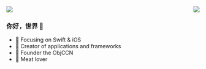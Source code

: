 
<img  src="https://github-readme-stats.vercel.app/api/top-langs/?username=Lazy-Xiao&hide=javascript&layout=compact&hide_border=true&hide_rank=true" />
<img align="right" src="https://github-readme-stats.vercel.app/api?username=Lazy-Xiao&show_icons=true&icon_color=A97BFF&hide_border=true" />



### 你好，世界 👋


- :orange_book: Focusing on Swift & iOS
- :hammer: Creator of applications and frameworks
- :ram: Founder the ObjCCN
- :meat_on_bone: Meat lover
